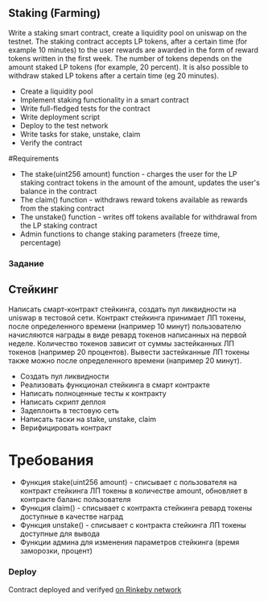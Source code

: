 
## Staking (Farming)
Write a staking smart contract, create a liquidity pool on uniswap on the testnet. The staking contract accepts LP tokens, after a certain time (for example 10 minutes) to the user rewards are awarded in the form of reward tokens written in the first week. The number of tokens depends on the amount staked LP tokens (for example, 20 percent). It is also possible to withdraw staked LP tokens after a certain time (eg 20 minutes).

- Create a liquidity pool
- Implement staking functionality in a smart contract
- Write full-fledged tests for the contract
- Write deployment script
- Deploy to the test network
- Write tasks for stake, unstake, claim
- Verify the contract

#Requirements

- The stake(uint256 amount) function - charges the user for the LP staking contract tokens in the amount of the amount, updates the user's balance in the contract
- The claim() function - withdraws reward tokens available as rewards from the staking contract
- The unstake() function - writes off tokens available for withdrawal from the LP staking contract
- Admin functions to change staking parameters (freeze time, percentage)



### Задание

## Стейкинг

Написать смарт-контракт стейкинга, создать пул ликвидности на uniswap в тестовой сети. Контракт стейкинга принимает ЛП токены, после определенного времени (например 10 минут) пользователю начисляются награды в виде ревард токенов написанных на первой неделе. Количество токенов зависит от суммы застейканных ЛП токенов (например 20 процентов). Вывести застейканные ЛП токены также можно после определенного времени (например 20 минут).

- Создать пул ликвидности
- Реализовать функционал стейкинга в смарт контракте
- Написать полноценные тесты к контракту
- Написать скрипт деплоя
- Задеплоить в тестовую сеть
- Написать таски на stake, unstake, claim
- Верифицировать контракт

# Требования
- Функция stake(uint256 amount) - списывает с пользователя на контракт стейкинга ЛП токены в количестве amount, обновляет в контракте баланс пользователя
- Функция claim() - списывает с контракта стейкинга ревард токены доступные в качестве наград
- Функция unstake() - списывает с контракта стейкинга ЛП токены доступные для вывода
- Функции админа для изменения параметров стейкинга (время заморозки, процент)

### Deploy
Contract deployed and verifyed [on Rinkeby network](https://rinkeby.etherscan.io/address/0xDcE00efBf1df478792643Afdc1f823c61B097af7#code)
